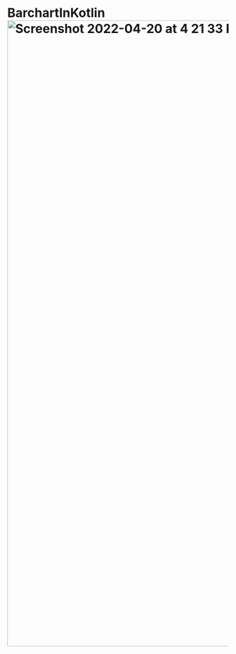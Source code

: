 # BarchartInKotlin<img width="1423" alt="Screenshot 2022-04-20 at 4 21 33 PM" src="https://user-images.githubusercontent.com/35709246/164219948-a9bfa21f-84c1-427e-89bc-fd5c2a476d91.png">
